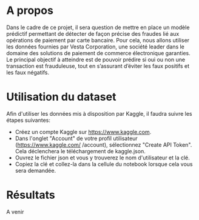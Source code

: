 # A propos

Dans le cadre de ce projet, il sera question de mettre en place un modèle prédictif permettant de détecter de façon précise des fraudes lié aux opérations de paiement par carte bancaire. Pour cela, nous allons utiliser les données fournies par Vesta Corporation, une société leader dans le domaine des solutions de paiement de commerce électronique garanties. Le principal objectif à atteindre est de pouvoir prédire si oui ou non une transaction est frauduleuse, tout en s’assurant d’éviter les faux positifs et les faux négatifs. 

# Utilisation du dataset

Afin d'utiliser les données mis à disposition par Kaggle, il faudra suivre les étapes suivantes:

- Créez un compte Kaggle sur https://www.kaggle.com. 
- Dans l'onglet "Account" de votre profil utilisateur (https://www.kaggle.com/ <username> /account), sélectionnez "Create API Token". Cela déclenchera le téléchargement de kaggle.json.
- Ouvrez le fichier json et vous y trouverez le nom d'utilisateur et la clé. 
- Copiez la clé et collez-la dans la cellule du notebook lorsque cela vous sera demandée. 


# Résultats

A venir
